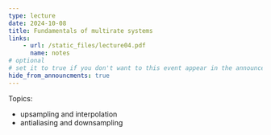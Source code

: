 ```yaml
---
type: lecture
date: 2024-10-08
title: Fundamentals of multirate systems
links:
    - url: /static_files/lecture04.pdf
      name: notes
# optional
# set it to true if you don't want to this event appear in the announcements section
hide_from_announcments: true
---
```

Topics:
* upsampling and interpolation
* antialiasing and downsampling

